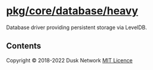 # [pkg/core/database/heavy](./pkg/core/database/heavy)

Database driver providing persistent storage via LevelDB.

<!-- ToC start -->

## Contents

<!-- ToC end -->

Copyright © 2018-2022 Dusk Network
[MIT Licence](https://github.com/dusk-network/dusk-blockchain/blob/master/LICENSE)
